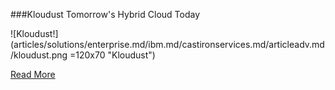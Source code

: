 ###Kloudust
Tomorrow's Hybrid Cloud Today

![Kloudust!] (articles/solutions/enterprise.md/ibm.md/castironservices.md/articleadv.md/kloudust.png =120x70 "Kloudust")

<a href="/products/kloudust">Read More</a>